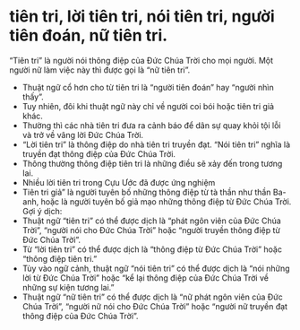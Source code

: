 # tiên tri, lời tiên tri, nói tiên tri, người tiên đoán, nữ tiên tri.

“Tiên tri” là người nói thông điệp của Đức Chúa Trời cho mọi người. Một người nữ làm việc này thì được gọi là “nữ tiên tri”. 
- Thuật ngữ cổ hơn cho từ tiên tri là “người tiên đoán” hay “người nhìn thấy”. 
- Tuy nhiên, đôi khi thuật ngữ này chỉ về người coi bói hoặc tiên tri giả khác.  
- Thường thì các nhà tiên tri đưa ra cảnh báo để dân sự quay khỏi tội lỗi và trở về vâng lời Đức Chúa Trời.
- “Lời tiên tri” là thông điệp do nhà tiên tri truyền đạt. “Nói tiên tri” nghĩa là truyền đạt thông điệp của Đức Chúa Trời.
- Thông thường thông điệp tiên tri là những điều sẽ xảy đến trong tương lai.
- Nhiều lời tiên tri trong Cựu Ước đã được ứng nghiệm 
- Tiên tri giả” là người tuyên bố những thông điệp từ tà thần như thần Ba-anh, hoặc là người tuyên bố giả mạo những thông điệp từ Đức Chúa Trời.
Gợi ý dịch:
- Thuật ngữ “tiên tri” có thể được dịch là “phát ngôn viên của Đức Chúa Trời”, “người nói cho Đức Chúa Trời” hoặc “người truyền thông điệp từ Đức Chúa Trời”. 
- Từ “lời tiên tri” có thể được dịch là “thông điệp từ Đức Chúa Trời” hoặc “thông điệp tiên tri.” 
- Tùy vào ngữ cảnh, thuật ngữ “nói tiên tri” có thể được dịch là “nói những lời từ Đức Chúa Trời” hoặc “kể lại thông điệp của Đức Chúa Trời về những sự kiện tương lai.”
- Thuật ngữ “nữ tiên tri” có thể được dịch là “nữ phát ngôn viên của Đức Chúa Trời”, “người nữ nói cho Đức Chúa Trời” hoặc “người nữ truyền đạt thông điệp của Đức Chúa Trời”.

